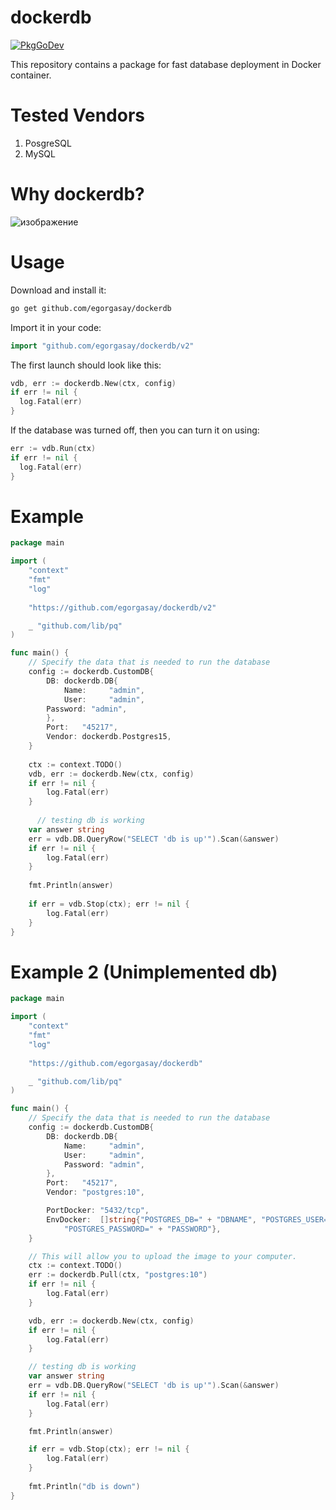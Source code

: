 # dockerdb
[![PkgGoDev](https://pkg.go.dev/badge/golang.org/x/mod)](https://pkg.go.dev/golang.org/x/mod)

This repository contains a package for fast database deployment in Docker container.

# Tested Vendors
<ol>
<li>PosgreSQL</li>
<li>MySQL</li>
</ol>

# Why dockerdb?  
  
![изображение](https://user-images.githubusercontent.com/102957432/218540178-a2d56235-076d-400a-a5ac-b83afd49758b.png)

# Usage
Download and install it:
```bash
go get github.com/egorgasay/dockerdb
```

Import it in your code:
```go
import "github.com/egorgasay/dockerdb/v2"
```

The first launch should look like this:
```go
vdb, err := dockerdb.New(ctx, config)
if err != nil {
  log.Fatal(err)
}
```

If the database was turned off, then you can turn it on using:
```go
err := vdb.Run(ctx)
if err != nil {
  log.Fatal(err)
}
```

# Example 
```go
package main

import (
	"context"
	"fmt"
	"log"
	
	"https://github.com/egorgasay/dockerdb/v2"

    _ "github.com/lib/pq"
)

func main() {
	// Specify the data that is needed to run the database
	config := dockerdb.CustomDB{
		DB: dockerdb.DB{
			Name:     "admin",
			User:     "admin",
		Password: "admin",
		},
		Port:   "45217",
		Vendor: dockerdb.Postgres15,
	}
      
	ctx := context.TODO()
	vdb, err := dockerdb.New(ctx, config)
	if err != nil {
		log.Fatal(err)
	}
      
      // testing db is working
	var answer string
	err = vdb.DB.QueryRow("SELECT 'db is up'").Scan(&answer)
	if err != nil {
		log.Fatal(err)
	}
    
	fmt.Println(answer)
    
	if err = vdb.Stop(ctx); err != nil {
		log.Fatal(err)
	}
}
```

# Example 2 (Unimplemented db)
```go
package main

import (
    "context"
	"fmt"
	"log"
	
	"https://github.com/egorgasay/dockerdb"

    _ "github.com/lib/pq"
)

func main() {
	// Specify the data that is needed to run the database
	config := dockerdb.CustomDB{
		DB: dockerdb.DB{
			Name:     "admin",
			User:     "admin",
			Password: "admin",
		},
		Port:   "45217",
		Vendor: "postgres:10",

		PortDocker: "5432/tcp",
		EnvDocker:  []string{"POSTGRES_DB=" + "DBNAME", "POSTGRES_USER=" + "USERNAME",
			"POSTGRES_PASSWORD=" + "PASSWORD"},
	}

	// This will allow you to upload the image to your computer. 
	ctx := context.TODO()
	err := dockerdb.Pull(ctx, "postgres:10")
	if err != nil {
		log.Fatal(err)
	}

	vdb, err := dockerdb.New(ctx, config)
	if err != nil {
		log.Fatal(err)
	}

	// testing db is working
	var answer string
	err = vdb.DB.QueryRow("SELECT 'db is up'").Scan(&answer)
	if err != nil {
		log.Fatal(err)
	}

	fmt.Println(answer)

	if err = vdb.Stop(ctx); err != nil {
		log.Fatal(err)
	}
	
	fmt.Println("db is down")
}
```
